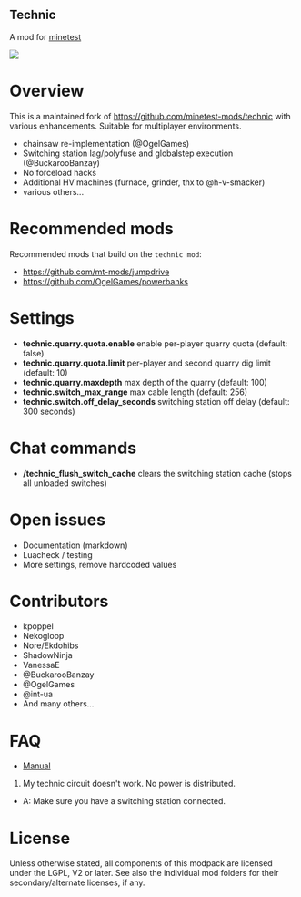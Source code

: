 
Technic
-----------------

A mod for [minetest](http://www.minetest.net)

![](https://github.com/mt-mods/technic/workflows/integration-test/badge.svg)


# Overview

This is a maintained fork of https://github.com/minetest-mods/technic with various enhancements.
Suitable for multiplayer environments.

* chainsaw re-implementation (@OgelGames)
* Switching station lag/polyfuse and globalstep execution (@BuckarooBanzay)
* No forceload hacks
* Additional HV machines (furnace, grinder, thx to @h-v-smacker)
* various others...

# Recommended mods

Recommended mods that build on the `technic mod`:

* https://github.com/mt-mods/jumpdrive
* https://github.com/OgelGames/powerbanks

# Settings

* **technic.quarry.quota.enable** enable per-player quarry quota (default: false)
* **technic.quarry.quota.limit** per-player and second quarry dig limit (default: 10)
* **technic.quarry.maxdepth** max depth of the quarry (default: 100)
* **technic.switch_max_range** max cable length (default: 256)
* **technic.switch.off_delay_seconds** switching station off delay (default: 300 seconds)

# Chat commands

* **/technic_flush_switch_cache** clears the switching station cache (stops all unloaded switches)

# Open issues

* Documentation (markdown)
* Luacheck / testing
* More settings, remove hardcoded values

# Contributors

* kpoppel
* Nekogloop
* Nore/Ekdohibs
* ShadowNinja
* VanessaE
* @BuckarooBanzay
* @OgelGames
* @int-ua
* And many others...

# FAQ

* [Manual](./manual.md)

1. My technic circuit doesn't work.  No power is distributed.
  * A: Make sure you have a switching station connected.

# License

Unless otherwise stated, all components of this modpack are licensed under the
LGPL, V2 or later.  See also the individual mod folders for their
secondary/alternate licenses, if any.
